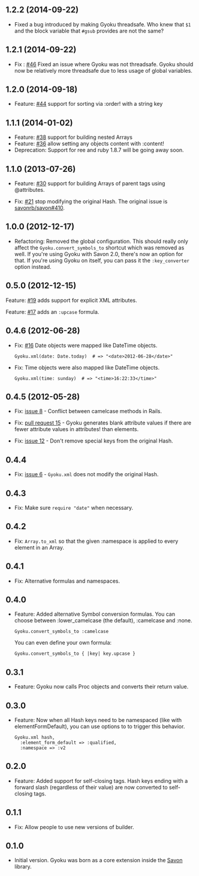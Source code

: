 ## 1.2.2 (2014-09-22)

* Fixed a bug introduced by making Gyoku threadsafe. Who knew that `$1` and the block variable that `#gsub` provides are not the same?

## 1.2.1 (2014-09-22)

* Fix : [#46](https://github.com/savonrb/gyoku/pull/46) Fixed an issue where Gyoku was not threadsafe. Gyoku should now be relatively more threadsafe due to less usage of global variables.

## 1.2.0 (2014-09-18)

* Feature: [#44](https://github.com/savonrb/gyoku/pull/44) support for sorting via :order! with a string key

## 1.1.1 (2014-01-02)

* Feature: [#38](https://github.com/savonrb/gyoku/pull/38) support for building nested Arrays
* Feature: [#36](https://github.com/savonrb/gyoku/pull/36) allow setting any objects content with :content!
* Deprecation:  Support for ree and ruby 1.8.7 will be going away soon.

## 1.1.0 (2013-07-26)

* Feature: [#30](https://github.com/savonrb/gyoku/pull/30) support for building Arrays
  of parent tags using @attributes.

* Fix: [#21](https://github.com/savonrb/gyoku/pull/21) stop modifying the original Hash.
  The original issue is [savonrb/savon#410](https://github.com/savonrb/savon/issues/410).

## 1.0.0 (2012-12-17)

* Refactoring: Removed the global configuration. This should really only affect the
  `Gyoku.convert_symbols_to` shortcut which was removed as well. If you're using Gyoku
  with Savon 2.0, there's now an option for that. If you're using Gyoku on itself,
  you can pass it the `:key_converter` option instead.

## 0.5.0 (2012-12-15)

Feature: [#19](https://github.com/savonrb/gyoku/pull/19) adds support for explicit XML attributes.

Feature: [#17](https://github.com/savonrb/gyoku/pull/17) adds an `:upcase` formula.

## 0.4.6 (2012-06-28)

* Fix: [#16](https://github.com/rubiii/gyoku/issues/16) Date objects were mapped like DateTime objects.

      Gyoku.xml(date: Date.today)  # => "<date>2012-06-28</date>"

* Fix: Time objects were also mapped like DateTime objects.

      Gyoku.xml(time: sunday)  # => "<time>16:22:33</time>"

## 0.4.5 (2012-05-28)

* Fix: [issue 8](https://github.com/rubiii/gyoku/issues/8) -
  Conflict between camelcase methods in Rails.

* Fix: [pull request 15](https://github.com/rubiii/gyoku/pull/15) -
  Gyoku generates blank attribute values if there are fewer attribute
  values in attributes! than elements.

* Fix: [issue 12](https://github.com/rubiii/gyoku/issues/12) -
  Don't remove special keys from the original Hash.

## 0.4.4

* Fix: [issue 6](https://github.com/rubiii/gyoku/issues/6) -
  `Gyoku.xml` does not modify the original Hash.

## 0.4.3

* Fix: Make sure `require "date"` when necessary.

## 0.4.2

* Fix: `Array.to_xml` so that the given :namespace is applied to every element
  in an Array.

## 0.4.1

* Fix: Alternative formulas and namespaces.

## 0.4.0

* Feature: Added alternative Symbol conversion formulas. You can choose between
  :lower_camelcase (the default), :camelcase and :none.

      Gyoku.convert_symbols_to :camelcase

  You can even define your own formula:

      Gyoku.convert_symbols_to { |key| key.upcase }

## 0.3.1

* Feature: Gyoku now calls Proc objects and converts their return value.

## 0.3.0

* Feature: Now when all Hash keys need to be namespaced (like with
  elementFormDefault), you can use options to to trigger this behavior.

      Gyoku.xml hash,
        :element_form_default => :qualified,
        :namespace => :v2

## 0.2.0

* Feature: Added support for self-closing tags. Hash keys ending with a forward
  slash (regardless of their value) are now converted to self-closing tags.

## 0.1.1

* Fix: Allow people to use new versions of builder.

## 0.1.0

* Initial version. Gyoku was born as a core extension inside the
  [Savon](http://rubygems.org/gems/savon) library.
